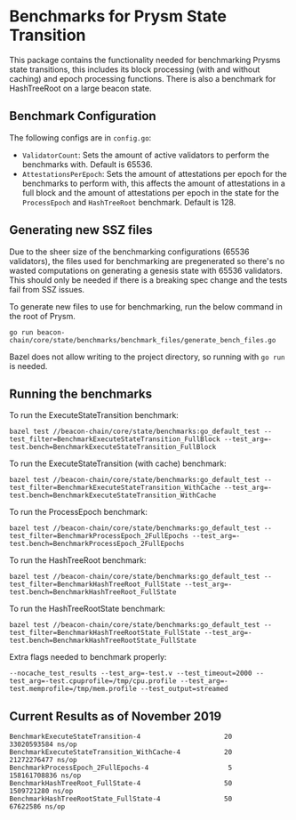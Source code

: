 # Benchmarks for Prysm State Transition
This package contains the functionality needed for benchmarking Prysms state transitions, this includes its block processing (with and without caching) and epoch processing functions. There is also a benchmark for HashTreeRoot on a large beacon state.

## Benchmark Configuration
The following configs are in `config.go`:
* `ValidatorCount`: Sets the amount of active validators to perform the benchmarks with. Default is 65536.
* `AttestationsPerEpoch`: Sets the amount of attestations per epoch for the benchmarks to perform with, this affects the amount of attestations in a full block and the amount of attestations per epoch in the state for the `ProcessEpoch` and `HashTreeRoot` benchmark. Default is 128.

## Generating new SSZ files
Due to the sheer size of the benchmarking configurations (65536 validators), the files used for benchmarking are pregenerated so there's no wasted computations on generating a genesis state with 65536 validators. This should only be needed if there is a breaking spec change and the tests fail from SSZ issues.

To generate new files to use for benchmarking, run the below command in the root of Prysm.
```
go run beacon-chain/core/state/benchmarks/benchmark_files/generate_bench_files.go
```

Bazel does not allow writing to the project directory, so running with `go run` is needed.

## Running the benchmarks
To run the ExecuteStateTransition benchmark:

```bazel test //beacon-chain/core/state/benchmarks:go_default_test --test_filter=BenchmarkExecuteStateTransition_FullBlock --test_arg=-test.bench=BenchmarkExecuteStateTransition_FullBlock```

To run the ExecuteStateTransition (with cache) benchmark:

```bazel test //beacon-chain/core/state/benchmarks:go_default_test --test_filter=BenchmarkExecuteStateTransition_WithCache --test_arg=-test.bench=BenchmarkExecuteStateTransition_WithCache```

To run the ProcessEpoch benchmark:

```bazel test //beacon-chain/core/state/benchmarks:go_default_test --test_filter=BenchmarkProcessEpoch_2FullEpochs --test_arg=-test.bench=BenchmarkProcessEpoch_2FullEpochs```

To run the HashTreeRoot benchmark:

```bazel test //beacon-chain/core/state/benchmarks:go_default_test --test_filter=BenchmarkHashTreeRoot_FullState --test_arg=-test.bench=BenchmarkHashTreeRoot_FullState```

To run the HashTreeRootState benchmark:

```bazel test //beacon-chain/core/state/benchmarks:go_default_test --test_filter=BenchmarkHashTreeRootState_FullState --test_arg=-test.bench=BenchmarkHashTreeRootState_FullState```

Extra flags needed to benchmark properly:

```--nocache_test_results --test_arg=-test.v --test_timeout=2000 --test_arg=-test.cpuprofile=/tmp/cpu.profile --test_arg=-test.memprofile=/tmp/mem.profile --test_output=streamed```

## Current Results as of November 2019
```
BenchmarkExecuteStateTransition-4             	      20	 33020593584 ns/op
BenchmarkExecuteStateTransition_WithCache-4   	      20	 21272276477 ns/op
BenchmarkProcessEpoch_2FullEpochs-4           	       5	158161708836 ns/op
BenchmarkHashTreeRoot_FullState-4   	              50	  1509721280 ns/op
BenchmarkHashTreeRootState_FullState-4                50        67622586 ns/op
```